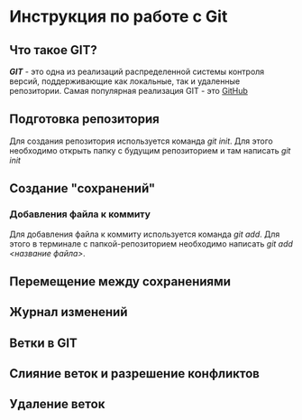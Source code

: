 # Инструкция по работе с Git

## Что такое GIT?
***GIT*** - это одна из реализаций распределенной системы контроля версий, поддерживающие как локальные, так и удаленные репозитории. Самая популярная реализация GIT - это [GitHub](https://github.com)
## Подготовка репозитория
Для создания репозитория  используется команда *git init*. Для этого необходимо открыть папку с будущим репозиторием и там написать *git init*
## Создание "сохранений"

### Добавления файла к коммиту
Для добавления файла к коммиту используется команда *git add*. Для этого в терминале с папкой-репозиторием необходимо написать *git add <название файла>*.

## Перемещение между сохранениями

## Журнал изменений

## Ветки в  GIT

## Слияние веток и разрешение конфликтов

## Удаление веток